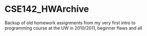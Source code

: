 # CSE142_HWArchive
Backup of old homework assignments from my very first intro to programming course at the UW in 2010/2011, beginner flaws and all
